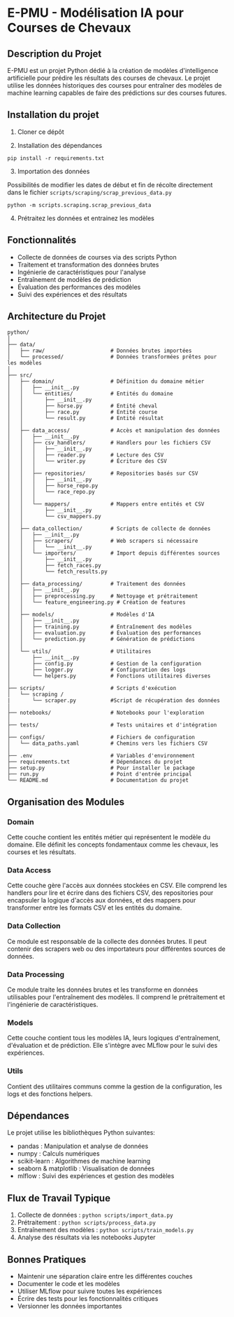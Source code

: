 # E-PMU - Modélisation IA pour Courses de Chevaux

## Description du Projet

E-PMU est un projet Python dédié à la création de modèles d'intelligence artificielle pour prédire les résultats des courses de chevaux. Le projet utilise les données historiques des courses pour entraîner des modèles de machine learning capables de faire des prédictions sur des courses futures.

## Installation du projet

1. Cloner ce dépôt

2. Installation des dépendances

```shell
pip install -r requirements.txt
```

3. Importation des données

Possibilités de modifier les dates de début et fin de récolte directement dans le fichier `scripts/scraping/scrap_previous_data.py`

```shell
python -m scripts.scraping.scrap_previous_data
```

4. Prétraitez les données et entrainez les modèles

## Fonctionnalités

- Collecte de données de courses via des scripts Python
- Traitement et transformation des données brutes
- Ingénierie de caractéristiques pour l'analyse
- Entraînement de modèles de prédiction
- Évaluation des performances des modèles
- Suivi des expériences et des résultats

## Architecture du Projet

```
python/
│
├── data/
│   ├── raw/                     # Données brutes importées
│   └── processed/               # Données transformées prêtes pour les modèles
│
├── src/
│   ├── domain/                  # Définition du domaine métier
│   │   ├── __init__.py
│   │   └── entities/            # Entités du domaine
│   │       ├── __init__.py
│   │       ├── horse.py         # Entité cheval
│   │       ├── race.py          # Entité course
│   │       └── result.py        # Entité résultat
│   │
│   ├── data_access/             # Accès et manipulation des données
│   │   ├── __init__.py
│   │   ├── csv_handlers/        # Handlers pour les fichiers CSV
│   │   │   ├── __init__.py
│   │   │   ├── reader.py        # Lecture des CSV
│   │   │   └── writer.py        # Écriture des CSV
│   │   │
│   │   ├── repositories/        # Repositories basés sur CSV
│   │   │   ├── __init__.py
│   │   │   ├── horse_repo.py
│   │   │   └── race_repo.py
│   │   │
│   │   └── mappers/             # Mappers entre entités et CSV
│   │       ├── __init__.py
│   │       └── csv_mappers.py
│   │
│   ├── data_collection/         # Scripts de collecte de données
│   │   ├── __init__.py
│   │   ├── scrapers/            # Web scrapers si nécessaire
│   │   │   └── __init__.py
│   │   └── importers/           # Import depuis différentes sources
│   │       ├── __init__.py
│   │       ├── fetch_races.py
│   │       └── fetch_results.py
│   │
│   ├── data_processing/         # Traitement des données
│   │   ├── __init__.py
│   │   ├── preprocessing.py     # Nettoyage et prétraitement
│   │   └── feature_engineering.py # Création de features
│   │
│   ├── models/                  # Modèles d'IA
│   │   ├── __init__.py
│   │   ├── training.py          # Entraînement des modèles
│   │   ├── evaluation.py        # Évaluation des performances
│   │   └── prediction.py        # Génération de prédictions
│   │
│   └── utils/                   # Utilitaires
│       ├── __init__.py
│       ├── config.py            # Gestion de la configuration
│       ├── logger.py            # Configuration des logs
│       └── helpers.py           # Fonctions utilitaires diverses
│
├── scripts/                     # Scripts d'exécution
│   └── scraping /
|       └── scraper.py           #Script de récupération des données
│
├── notebooks/                   # Notebooks pour l'exploration
│
├── tests/                       # Tests unitaires et d'intégration
│
├── configs/                     # Fichiers de configuration
│   └── data_paths.yaml          # Chemins vers les fichiers CSV
│
├── .env                         # Variables d'environnement
├── requirements.txt             # Dépendances du projet
├── setup.py                     # Pour installer le package
├── run.py                       # Point d'entrée principal
└── README.md                    # Documentation du projet
```

## Organisation des Modules

### Domain
Cette couche contient les entités métier qui représentent le modèle du domaine. Elle définit les concepts fondamentaux comme les chevaux, les courses et les résultats.

### Data Access
Cette couche gère l'accès aux données stockées en CSV. Elle comprend les handlers pour lire et écrire dans des fichiers CSV, des repositories pour encapsuler la logique d'accès aux données, et des mappers pour transformer entre les formats CSV et les entités du domaine.

### Data Collection
Ce module est responsable de la collecte des données brutes. Il peut contenir des scrapers web ou des importateurs pour différentes sources de données.

### Data Processing 
Ce module traite les données brutes et les transforme en données utilisables pour l'entraînement des modèles. Il comprend le prétraitement et l'ingénierie de caractéristiques.

### Models
Cette couche contient tous les modèles IA, leurs logiques d'entraînement, d'évaluation et de prédiction. Elle s'intègre avec MLflow pour le suivi des expériences.

### Utils
Contient des utilitaires communs comme la gestion de la configuration, les logs et des fonctions helpers.

## Dépendances

Le projet utilise les bibliothèques Python suivantes:
- pandas : Manipulation et analyse de données
- numpy : Calculs numériques
- scikit-learn : Algorithmes de machine learning
- seaborn & matplotlib : Visualisation de données
- mlflow : Suivi des expériences et gestion des modèles

## Flux de Travail Typique

1. Collecte de données : `python scripts/import_data.py`
2. Prétraitement : `python scripts/process_data.py`
3. Entraînement des modèles : `python scripts/train_models.py`
4. Analyse des résultats via les notebooks Jupyter

## Bonnes Pratiques

- Maintenir une séparation claire entre les différentes couches
- Documenter le code et les modèles
- Utiliser MLflow pour suivre toutes les expériences
- Écrire des tests pour les fonctionnalités critiques
- Versionner les données importantes